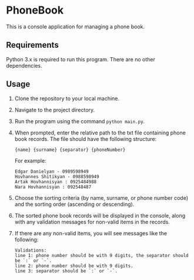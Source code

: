 # PhoneBook

This is a console application for managing a phone book.

## Requirements

Python 3.x is required to run this program. There are no other dependencies.

## Usage

1. Clone the repository to your local machine.
2. Navigate to the project directory.
3. Run the program using the command `python main.py`.
4. When prompted, enter the relative path to the txt file containing phone book records. The file should have the following structure:
   
    ```
    {name} {surname} {separator} {phoneNumber}
    ```
   
    For example:
    
    ```
    Edgar Danielyan - 0989598949
    Hovhannes Shitikyan - 0988598949
    Artak Hovhannisyan : 0925484988
    Nara Hovhannisyan : 092548487
    ```
    
5. Choose the sorting criteria (by name, surname, or phone number code) and the sorting order (ascending or descending).
6. The sorted phone book records will be displayed in the console, along with any validation messages for non-valid items in the records.
7. If there are any non-valid items, you will see messages like the following:

    ```
    Validations:
    line 1: phone number should be with 9 digits, the separator should be `:` or `-`.
    line 2: phone number should be with 9 digits.
    line 3: separator should be `:` or `-`.
    ```